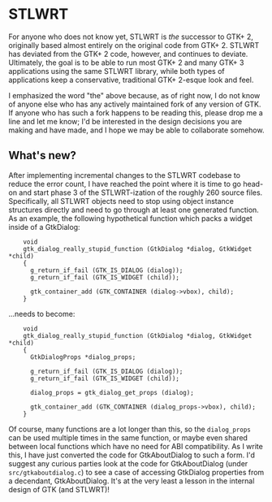 # STLWRT

For anyone who does not know yet, STLWRT is *the* successor to GTK+ 2,
originally based almost entirely on the original code from GTK+ 2.  STLWRT
has deviated from the GTK+ 2 code, however, and continues to deviate.
Ultimately, the goal is to be able to run most GTK+ 2 and many GTK+ 3
applications using the same STLWRT library, while both types of applications
keep a conservative, traditional GTK+ 2-esque look and feel.

I emphasized the word "the" above because, as of right now, I do not know of
anyone else who has any actively maintained fork of any version of GTK.
If anyone who has such a fork happens to be reading this, please drop me
a line and let me know; I'd be interested in the design decisions you are
making and have made, and I hope we may be able to collaborate somehow.

## What's new?

After implementing incremental changes to the STLWRT codebase to reduce the
error count, I have reached the point where it is time to go head-on and start
phase 3 of the STLWRT-ization of the roughly 260 source files.  Specifically,
all STLWRT objects need to stop using object instance structures directly and
need to go through at least one generated function.  As an example, the
following hypothetical function which packs a widget inside of a GtkDialog:

        void
        gtk_dialog_really_stupid_function (GtkDialog *dialog, GtkWidget *child)
        {
          g_return_if_fail (GTK_IS_DIALOG (dialog));
          g_return_if_fail (GTK_IS_WIDGET (child));
        
          gtk_container_add (GTK_CONTAINER (dialog->vbox), child);
        }

...needs to become:

        void
        gtk_dialog_really_stupid_function (GtkDialog *dialog, GtkWidget *child)
        {
          GtkDialogProps *dialog_props;
        
          g_return_if_fail (GTK_IS_DIALOG (dialog));
          g_return_if_fail (GTK_IS_WIDGET (child));
        
          dialog_props = gtk_dialog_get_props (dialog);
        
          gtk_container_add (GTK_CONTAINER (dialog_props->vbox), child);
        }

Of course, many functions are a lot longer than this, so the `dialog_props` can
be used multiple times in the same function, or maybe even shared between local
functions which have no need for ABI compatibility.  As I write this, I have
just converted the code for GtkAboutDialog to such a form.  I'd suggest any
curious parties look at the code for GtkAboutDialog (under `src/gtkaboutdialog.c`)
to see a case of accessing GtkDialog properties from a decendant,
GtkAboutDialog.  It's at the very least a lesson in the internal design of GTK
(and STLWRT)!
